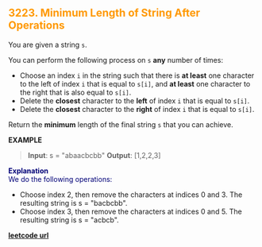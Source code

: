 <h2 style="color:#F90;">3223. Minimum Length of String After Operations</h2>

You are given a string `s`.

You can perform the following process on `s` **any** number of times:

-   Choose an index `i` in the string such that there is **at least** one character to the left of index `i` that is equal to `s[i]`, and **at least** one character to the right that is also equal to `s[i]`.
-   Delete the **closest** character to the **left** of index `i` that is equal to `s[i]`.
-   Delete the **closest** character to the **right** of index `i` that is equal to `s[i]`.

Return the **minimum** length of the final string `s` that you can achieve.

**EXAMPLE**
>**Input**: s = "abaacbcbb"
**Output**: [1,2,2,3]
<p style="color:#007;">
<b>Explanation</b><br>
We do the following operations:
<ul>
<li>Choose index 2, then remove the characters at indices 0 and 3. The resulting string is s = "bacbcbb".
</li>
<li>Choose index 3, then remove the characters at indices 0 and 5. The resulting string is s = "acbcb".
</li>
</ul>
</p>

**[leetcode url](https://leetcode.com/problems/minimum-length-of-string-after-operations/description)**